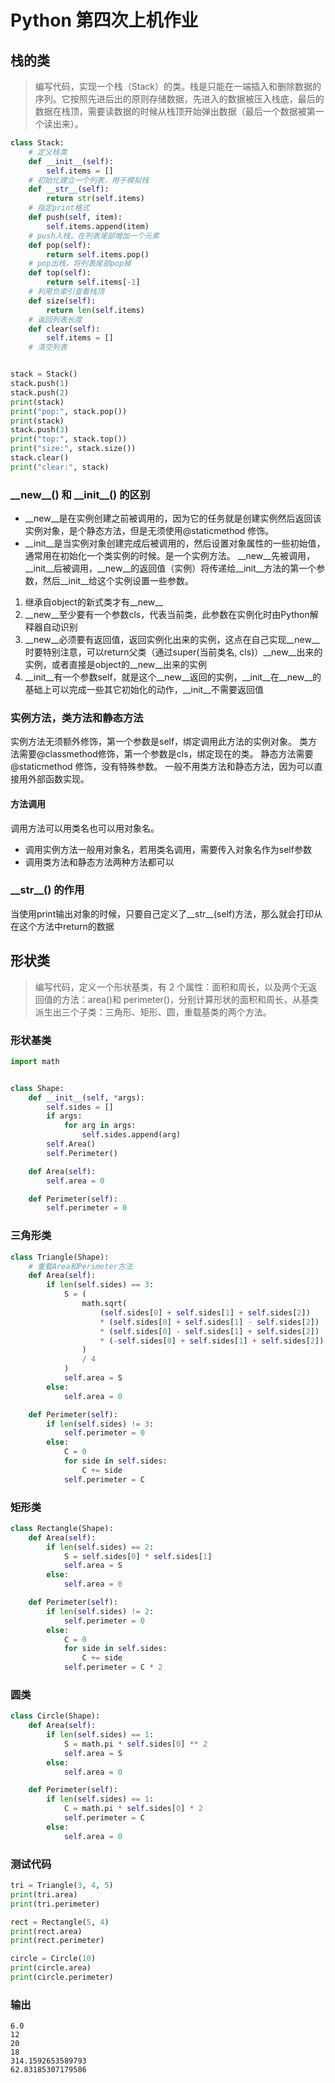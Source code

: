 # Python 第四次上机作业
## 栈的类
>编写代码，实现一个栈（Stack）的类。栈是只能在一端插入和删除数据的序列。它按照先进后出的原则存储数据，先进入的数据被压入栈底，最后的数据在栈顶，需要读数据的时候从栈顶开始弹出数据（最后一个数据被第一个读出来）。
```python
class Stack:
    # 定义栈类
    def __init__(self):
        self.items = []
    # 初始化建立一个列表，用于模拟栈
    def __str__(self):
        return str(self.items)
    # 指定print格式
    def push(self, item):
        self.items.append(item)
    # push入栈，在列表尾部增加一个元素
    def pop(self):
        return self.items.pop()
    # pop出栈，将列表尾部pop掉
    def top(self):
        return self.items[-1]
    # 利用负索引查看栈顶
    def size(self):
        return len(self.items)
    # 返回列表长度
    def clear(self):
        self.items = []
    # 清空列表


stack = Stack()
stack.push(1)
stack.push(2)
print(stack)
print("pop:", stack.pop())
print(stack)
stack.push(3)
print("top:", stack.top())
print("size:", stack.size())
stack.clear()
print("clear:", stack)
```
### \_\_new\_\_() 和 \_\_init\_\_() 的区别
- __new__是在实例创建之前被调用的，因为它的任务就是创建实例然后返回该实例对象，是个静态方法，但是无须使用@staticmethod 修饰。
- __init__是当实例对象创建完成后被调用的，然后设置对象属性的一些初始值，通常用在初始化一个类实例的时候。是一个实例方法。
  __new__先被调用，__init__后被调用，__new__的返回值（实例）将传递给__init__方法的第一个参数，然后__init__给这个实例设置一些参数。
1. 继承自object的新式类才有__new__
2. __new__至少要有一个参数cls，代表当前类，此参数在实例化时由Python解释器自动识别
3. __new__必须要有返回值，返回实例化出来的实例，这点在自己实现__new__时要特别注意，可以return父类（通过super(当前类名, cls)）__new__出来的实例，或者直接是object的__new__出来的实例
4. __init__有一个参数self，就是这个__new__返回的实例，__init__在__new__的基础上可以完成一些其它初始化的动作，__init__不需要返回值
### 实例方法，类方法和静态方法
实例方法无须额外修饰，第一个参数是self，绑定调用此方法的实例对象。
类方法需要@classmethod修饰，第一个参数是cls，绑定现在的类。
静态方法需要@staticmethod 修饰，没有特殊参数。
一般不用类方法和静态方法，因为可以直接用外部函数实现。
#### 方法调用
调用方法可以用类名也可以用对象名。
- 调用实例方法一般用对象名，若用类名调用，需要传入对象名作为self参数
- 调用类方法和静态方法两种方法都可以
### \_\_str\_\_() 的作用
当使用print输出对象的时候，只要自己定义了__str__(self)方法，那么就会打印从在这个方法中return的数据
## 形状类
>编写代码，定义一个形状基类，有 2 个属性：面积和周长，以及两个无返回值的方法：area()和 perimeter()，分别计算形状的面积和周长，从基类派生出三个子类：三角形、矩形、圆，重载基类的两个方法。 
### 形状基类
```python
import math


class Shape:
    def __init__(self, *args):
        self.sides = []
        if args:
            for arg in args:
                self.sides.append(arg)
        self.Area()
        self.Perimeter()

    def Area(self):
        self.area = 0

    def Perimeter(self):
        self.perimeter = 0
```
### 三角形类
```python
class Triangle(Shape):
    # 重载Area和Perimeter方法
    def Area(self):
        if len(self.sides) == 3:
            S = (
                math.sqrt(
                    (self.sides[0] + self.sides[1] + self.sides[2])
                    * (self.sides[0] + self.sides[1] - self.sides[2])
                    * (self.sides[0] - self.sides[1] + self.sides[2])
                    * (-self.sides[0] + self.sides[1] + self.sides[2])
                )
                / 4
            )
            self.area = S
        else:
            self.area = 0

    def Perimeter(self):
        if len(self.sides) != 3:
            self.perimeter = 0
        else:
            C = 0
            for side in self.sides:
                C += side
            self.perimeter = C
```
### 矩形类
```python
class Rectangle(Shape):
    def Area(self):
        if len(self.sides) == 2:
            S = self.sides[0] * self.sides[1]
            self.area = S
        else:
            self.area = 0

    def Perimeter(self):
        if len(self.sides) != 2:
            self.perimeter = 0
        else:
            C = 0
            for side in self.sides:
                C += side
            self.perimeter = C * 2
```
### 圆类
```python
class Circle(Shape):
    def Area(self):
        if len(self.sides) == 1:
            S = math.pi * self.sides[0] ** 2
            self.area = S
        else:
            self.area = 0

    def Perimeter(self):
        if len(self.sides) == 1:
            C = math.pi * self.sides[0] * 2
            self.perimeter = C
        else:
            self.area = 0
```
### 测试代码
```python
tri = Triangle(3, 4, 5)
print(tri.area)
print(tri.perimeter)

rect = Rectangle(5, 4)
print(rect.area)
print(rect.perimeter)

circle = Circle(10)
print(circle.area)
print(circle.perimeter)
```
### 输出
```
6.0
12
20
18
314.1592653589793
62.83185307179586
```